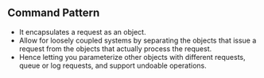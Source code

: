 ## Command Pattern
- It encapsulates a request as an object.
- Allow for loosely coupled systems by separating the objects that issue a request from the objects that actually process the request. 
- Hence letting you parameterize other objects with different requests, queue or log requests, and support undoable operations.
